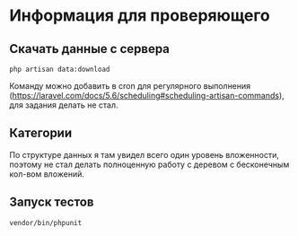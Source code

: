 # Информация для проверяющего

## Скачать данные с сервера

```
php artisan data:download
```

Команду можно добавить в cron для регулярного выполнения (https://laravel.com/docs/5.6/scheduling#scheduling-artisan-commands), для задания делать не стал.

## Категории

По структуре данных я там увидел всего один уровень вложенности, поэтому не стал делать полноценную работу с деревом с бесконечным кол-вом вложений.

## Запуск тестов

```
vendor/bin/phpunit
```